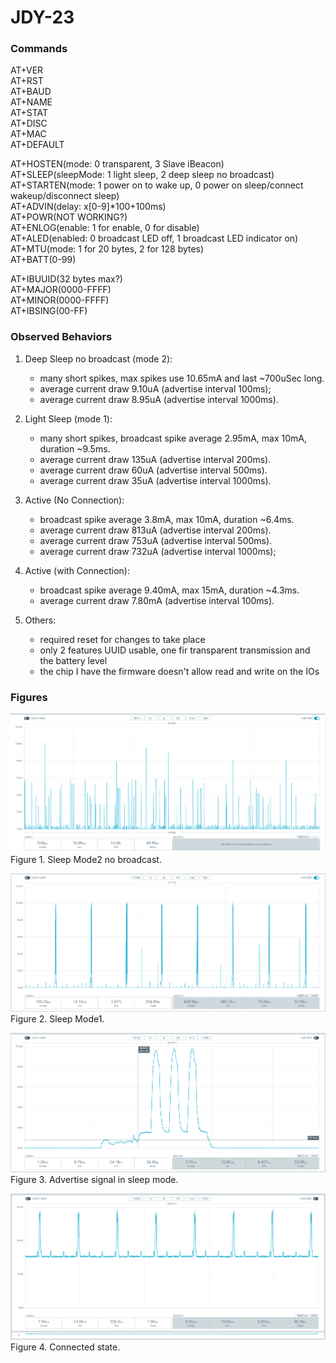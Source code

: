 # JDY-23
### Commands
AT+VER<br>
AT+RST<br>
AT+BAUD<br>
AT+NAME<br>
AT+STAT<br>
AT+DISC<br>
AT+MAC<br>
AT+DEFAULT<br>

AT+HOSTEN(mode: 0 transparent, 3 Slave iBeacon)<br>
AT+SLEEP(sleepMode: 1 light sleep, 2 deep sleep no broadcast)<br>
AT+STARTEN(mode: 1 power on to wake up, 0 power on sleep/connect wakeup/disconnect sleep)<br>
AT+ADVIN(delay: x[0-9]*100+100ms)<br>
AT+POWR(NOT WORKING?)<br>
AT+ENLOG(enable: 1 for enable, 0 for disable)<br>
AT+ALED(enabled: 0 broadcast LED off, 1 broadcast LED indicator on)<br>
AT+MTU(mode: 1 for 20 bytes, 2 for 128 bytes)<br>
AT+BATT(0-99)<br>

AT+IBUUID(32 bytes max?)<br>
AT+MAJOR(0000-FFFF)<br>
AT+MINOR(0000-FFFF)<br>
AT+IBSING(00-FF)<br>

### Observed Behaviors
1. Deep Sleep no broadcast (mode 2): 
   - many short spikes, max spikes use 10.65mA and last ~700uSec long.
   - average current draw 9.10uA (advertise interval 100ms);
   - average current draw 8.95uA (advertise interval 1000ms).

2. Light Sleep (mode 1):
   - many short spikes, broadcast spike average 2.95mA, max 10mA, duration ~9.5ms.
   - average current draw 135uA (advertise interval 200ms).
   - average current draw 60uA (advertise interval 500ms).
   - average current draw 35uA (advertise interval 1000ms).

3. Active (No Connection):
   - broadcast spike average 3.8mA, max 10mA, duration ~6.4ms.
   - average current draw 813uA (advertise interval 200ms).
   - average current draw 753uA (advertise interval 500ms).
   - average current draw 732uA (advertise interval 1000ms);

4. Active (with Connection):
   - broadcast spike average 9.40mA, max 15mA, duration ~4.3ms.
   - average current draw 7.80mA (advertise interval 100ms).
   
3. Others:
   - required reset for changes to take place
   - only 2 features UUID usable, one fir transparent transmission and the battery level
   - the chip I have the firmware doesn't allow read and write on the IOs

### Figures
![Alt text](images/JDY-23_Sleep2_NoBroadcast.png)
Figure 1. Sleep Mode2 no broadcast.

![Alt text](images/JDY-23_Sleep1.png)
Figure 2. Sleep Mode1.

![Alt text](images/JDY-23_Signal_SleepMode.png)
Figure 3. Advertise signal in sleep mode.

![Alt text](images/JDY-23_Connected.png)
Figure 4. Connected state.